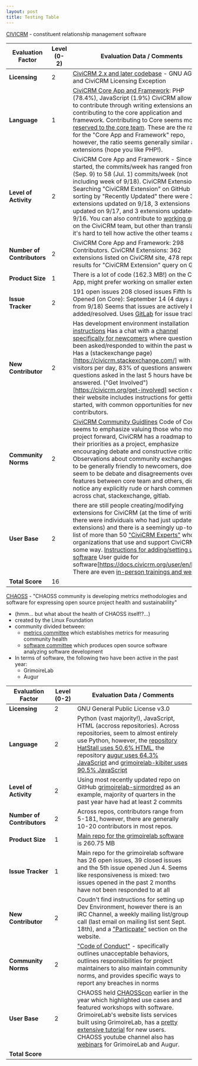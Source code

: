 ```yaml
---
layout: post
title: Testing Table
---
```


[CIVICRM](https://civicrm.org/) - constituent relationship management software


| Evaluation Factor          | Level (0-2)  | Evaluation Data / Comments |
|---|---|---|
| __Licensing__              |      2 | [CiviCRM 2.x and later codebase](https://civicrm.org/license) - GNU AGPL3 and CiviCRM Licensing Exception                |
| __Language__               |      1 | [CiviCRM Core App and Framework](https://github.com/civicrm/civicrm-core): PHP (78.4%), JavaScript (1.9%)   CiviCRM allows devs to contribute through writing extensions and contributing to the core application and framework. Contributing to Core seems mostly [reserved to the core team](https://docs.civicrm.org/dev/en/latest/core/hacking/). These are the ratios for the "Core App and Framework" repo, however, the ratio seems generally similar across extensions (hope you like PHP!). |
| __Level of Activity__      |      2| CiviCRM Core App and Framework - Since 2018 started, the commits/week has ranged from 17 (Sep. 9) to 58 (Jul. 1) commits/week (not including week of 9/18).   CiviCRM Extensions - Searching "CiviCRM Extension" on GitHub and sorting by "Recently Updated" there were 3 extensions updated on 9/18, 3 extensions updated on 9/17, and 3 extensions updated on 9/16.   You can also contribute to [working groups](https://civicrm.org/teams/development-team) on the CiviCRM team, but other than translation it's hard to tell how active the other teams are.|
| __Number of Contributors__ |      2| CiviCRM Core App and Framework: 298 Contributors.   CiviCRM Extensions: 362 extensions listed on CiviCRM site, 478 repository results for "CiviCRM Extension" query on GitHub|
| __Product Size__           |      1| There is a lot of code (162.3 MB!) on the Core App, might prefer working on smaller extensions.|
| __Issue Tracker__          |      2| 191 open issues   208 closed issues   Fifth Issue Opened (on Core): September 14 (4 days ago from 9/18)   Seems that issues are actively being added/resolved.   Uses [GitLab](https://lab.civicrm.org/dev/core/issues) for issue tracking.|
| __New Contributor__        |      2| Has development environment installation [instructions](https://docs.civicrm.org/dev/en/latest/tools/civibuild/)   Has a chat with a [channel specifically for newcomers](https://chat.civicrm.org/civicrm/channels/dev-newcomers) where questions have been asked/responded to within the past week.   Has a (stackexchange page)[https://civicrm.stackexchange.com/] with 628 visitors per day, 83% of questions answered, questions asked in the last 5 hours have been answered.   ("Get Involved")[https://civicrm.org/get-involved] section on their website includes instructions for getting started, with common opportunities for new contributors.|
| __Community Norms__        |      2| [CiviCRM Community Guidlines](https://civicrm.org/community-guidelines)   Code of Conduct: seems to emphasize valuing those who move project forward, CiviCRM has a roadmap to set their priorities as a project, emphasize encouraging debate and constructive criticism.    Observations about community exchanges: seem to be generally friendly to newcomers, does seem to be debate and disagreements over features between core team and others, did not notice any explicitly rude or harsh comments across chat, stackexchange, gitlab.|
| __User Base__              |      2| there are still people creating/modifying extensions for CiviCRM (at the time of writing there were individuals who had just updated their extensions) and there is a seemingly up-to-date list of more than 50 ["CiviCRM Experts"](https://civicrm.org/partners-contributors) who are organizations that use and support CiviCRM in some way.   [Instructions for adding/setting up software](https://civicrm.org/download)   User guide for software[https://docs.civicrm.org/user/en/latest/)   There are even [in-person trainings and webinars!](https://civicrm.org/events)|
| __Total Score__            |     16|                 |


[CHAOSS](https://chaoss.community/) - "CHAOSS community is developing metrics methodologies and software for expressing open source project health and sustainability"
* (hmm... but what about the health of CHAOSS itself!?...)
* created by the Linux Foundation
* community divided between:
  * [metrics committee](https://chaoss.community/metrics/) which establishes metrics for measuring community health
  * [software committee](https://chaoss.community/software/) which produces open source software analyzing software development
* In terms of software, the following two have been active in the past year:
  * GrimoireLab
  * Augur

| Evaluation Factor          | Level (0-2)  | Evaluation Data / Comments |
|---|---|---|
| __Licensing__              |      2| GNU General Public License v3.0|
| __Language__               |      2| Python (vast majority!), JavaScript, HTML (accross repositories).   Across repositories, seem to almost entirely use Python, however, the [repository HatStall uses 50.6% HTML](https://github.com/chaoss/grimoirelab-hatstall), the repository [augur uses 64.3% JavaScript](https://github.com/chaoss/grimoirelab-hatstall) and [grimoirelab-kibiter uses 90.5% JavaScript](https://github.com/chaoss/grimoirelab-kibiter)|
| __Level of Activity__      |      2| Using most recently updated repo on GitHub [grimoirelab-sirmordred](https://github.com/chaoss/grimoirelab-sirmordred/graphs/commit-activity) as an example, majority of quarters in the past year have had at least 2 commits|
| __Number of Contributors__ |      2| Across repos, contributors range from 5-181, however, there are generally 10-20 contributors in most repos.|
| __Product Size__           |      1| [Main repo for the grimoirelab software](https://github.com/chaoss/grimoirelab) is 260.75 MB|
| __Issue Tracker__          |      1| Main repo for the grimoirelab software has 26 open issues, 39 closed issues and the 5th issue opened Jun 4. Seems like responsiveness is mixed: two issues opened in the past 2 months have not been responded to at all|
| __New Contributor__        |      2| Coudn't find instructions for setting up Dev Environment, however there is an IRC Channel, a weekly mailing list/group call (last email on mailing list sent Sept. 18th), and a ["Particpate"](https://chaoss.community/participate) section on the website.|
| __Community Norms__        |      2| ["Code of Conduct"](https://chaoss.community/about/code-of-conduct/) - specifically outlines unacceptable behaviors, outlines responsibilities for project maintainers to also maintain community norms, and provides specific ways to report any breaches in norms|
| __User Base__              |      2| CHAOSS held [CHAOSScon](https://chaoss.community/chaosscon-2018-na/) earlier in the year which highlighted use cases and featured workshops with software. GrimoireLab's website lists services built using GrimoireLab, has a [pretty extensive tutorial](https://chaoss.github.io/grimoirelab-tutorial/) for new users. CHAOSS youtube channel also has [webinars](https://www.youtube.com/watch?list=PL60k37cxI-HTGcFML710hH7PeIcSLcyRf&v=3fsWApPoFQg) for GrimoireLab and Augur. |
| __Total Score__            |       |                 |
